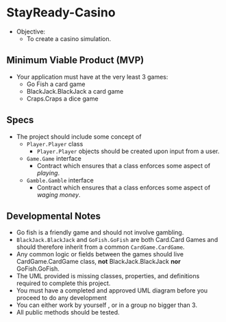 # StayReady-Casino
* Objective:
  * To create a casino simulation.

## Minimum Viable Product (MVP)
* Your application must have at the very least 3 games:
  * Go Fish a card game
  * BlackJack.BlackJack a card game
  * Craps.Craps a dice game

## Specs
* The project should include some concept of
  * `Player.Player` class
    * `Player.Player` objects should be created upon input from a user.
  * `Game.Game` interface
    * Contract which ensures that a class enforces some aspect of _playing_.
  * `Gamble.Gamble` interface
    * Contract which ensures that a class enforces some aspect of _waging money_.
  
 

## Developmental Notes
* Go fish is a friendly game and should not involve gambling.
* `BlackJack.BlackJack` and `GoFish.GoFish` are both Card.Card Games and should therefore inherit from a common `CardGame.CardGame`.
* Any common logic or fields between the games should live CardGame.CardGame class, **not** BlackJack.BlackJack **nor** GoFish.GoFish.
* The UML provided is missing classes, properties, and definitions required to complete this project.
* You must have a completed and approved UML diagram before you proceed to do any development
* You can either work by yourself , or in a group no bigger than 3.
* All public methods should be tested.
